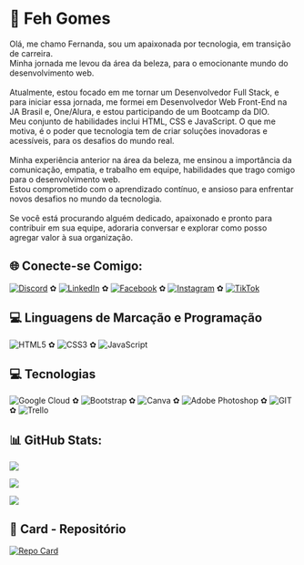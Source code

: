 # 💫 Feh Gomes

Olá, me chamo Fernanda, sou um apaixonada por tecnologia, em transição de carreira. <br>Minha jornada me levou da área da beleza, para o emocionante mundo do desenvolvimento web. <br><br>Atualmente, estou focado em me tornar um Desenvolvedor Full Stack, e para iniciar essa jornada, me formei em Desenvolvedor Web Front-End na JA Brasil e, One/Alura, e estou participando de um Bootcamp da DIO. <br>Meu conjunto de habilidades inclui HTML, CSS e JavaScript. O que me motiva, é o poder que tecnologia tem de criar soluções inovadoras e acessíveis, para os desafios do mundo real. <br><br>Minha experiência anterior na área da beleza, me ensinou a importância da comunicação, empatia, e trabalho em equipe, habilidades que trago comigo para o desenvolvimento web. <br>Estou comprometido com o aprendizado contínuo, e ansioso para enfrentar novos desafios no mundo da tecnologia. <br><br>Se você está procurando alguém dedicado, apaixonado e pronto para contribuir em sua equipe, adoraria conversar e explorar como posso agregar valor à sua organização.

## 🌐 Conecte-se Comigo:

[![Discord](https://img.shields.io/badge/Discord-000?style=for-the-&logo=discord)](https://https://discord.com/channels/@fernandagomes./) ✿ [![LinkedIn](https://img.shields.io/badge/LinkedIn-%230077B5.svg?logo=linkedin&logoColor=white)](https://linkedin.com/in/https://www.linkedin.com/in/fernanda-gomes-253377232/) ✿ [![Facebook](https://img.shields.io/badge/Facebook-%231877F2.svg?logo=Facebook&logoColor=white)](https://facebook.com/https://www.facebook.com/profile.php?id=1758116175&mibextid=2JQ9oc) ✿ [![Instagram](https://img.shields.io/badge/Instagram-%23E4405F.svg?logo=Instagram&logoColor=white)](https://instagram.com/https://www.instagram.com/feh_gomes26/) ✿ [![TikTok](https://img.shields.io/badge/TikTok-%23000000.svg?logo=TikTok&logoColor=white)](https://tiktok.com/@https://www.tiktok.com/@feh_gomes_) 

## 💻 Linguagens de Marcação e Programação
![HTML5](https://img.shields.io/badge/html5-%23E34F26.svg?style=for-the-badge&logo=html5&logoColor=white) ✿ ![CSS3](https://img.shields.io/badge/css3-%231572B6.svg?style=for-the-badge&logo=css3&logoColor=white) ✿ ![JavaScript](https://img.shields.io/badge/javascript-%23323330.svg?style=for-the-badge&logo=javascript&logoColor=%23F7DF1E) 


## 💻 Tecnologias

![Google Cloud](https://img.shields.io/badge/GoogleCloud-%234285F4.svg?style=for-the-badge&logo=google-cloud&logoColor=white) ✿ ![Bootstrap](https://img.shields.io/badge/bootstrap-%238511FA.svg?style=for-the-badge&logo=bootstrap&logoColor=white) ✿ ![Canva](https://img.shields.io/badge/Canva-%2300C4CC.svg?style=for-the-badge&logo=Canva&logoColor=white) ✿ ![Adobe Photoshop](https://img.shields.io/badge/adobe%20photoshop-%2331A8FF.svg?style=for-the-badge&logo=adobe%20photoshop&logoColor=white) ✿ ![GIT](https://img.shields.io/badge/Git-fc6d26?style=for-the-badge&logo=git&logoColor=white) ✿ ![Trello](https://img.shields.io/badge/Trello-%23026AA7.svg?style=for-the-badge&logo=Trello&logoColor=white)


## 📊 GitHub Stats:
![](https://github-readme-stats.vercel.app/api?username=fehgomees&theme=radical&hide_border=false&include_all_commits=true&count_private=true)<br/>

![](https://github-readme-streak-stats.herokuapp.com/?user=fehgomees&theme=radical&hide_border=false)<br/>

![](https://github-readme-stats.vercel.app/api/top-langs/?username=fehgomees&theme=radical&hide_border=false&include_all_commits=true&count_private=true&layout=compact)

## 🔖 Card - Repositório

[![Repo Card](https://github-readme-stats.vercel.app/api/pin/?username=SEUUSERNAME&repo=SEUREPOSITORIO&bg_color=000&border_color=30A3DC&show_icons=true&icon_color=30A3DC&title_color=E94D5F&text_color=FFF)](https://github.com/fehgomees/dio-lab-open-source)

